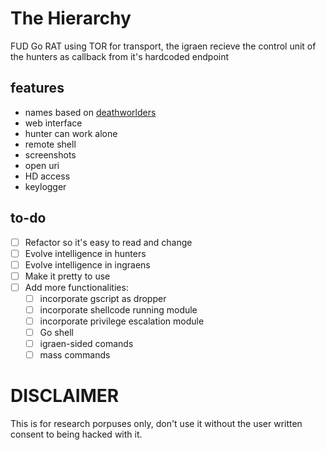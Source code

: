 # The Hierarchy
FUD Go RAT using TOR for transport, the igraen recieve the control unit of the hunters as callback from it's hardcoded endpoint

## features
 - names based on [deathworlders](https://deathworlders.com)
 - web interface
 - hunter can work alone
 - remote shell
 - screenshots
 - open uri
 - HD access
 - keylogger

## to-do
 - [ ] Refactor so it's easy to read and change
 - [ ] Evolve intelligence in hunters
 - [ ] Evolve intelligence in ingraens
 - [ ] Make it pretty to use
 - [ ] Add more functionalities:
   - [ ] incorporate gscript as dropper
   - [ ] incorporate shellcode running module
   - [ ] incorporate privilege escalation module
   - [ ] Go shell
   - [ ] igraen-sided comands 
   - [ ] mass commands

# DISCLAIMER
This is for research porpuses only, don't use it without the user written consent to being hacked with it.
